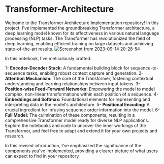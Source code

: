 # Transformer-Architecture

Welcome to the Transformer Architecture Implementation repository! In this project, I've implemented the groundbreaking Transformer architecture, a deep learning model known for its effectiveness in various natural language processing (NLP) tasks. The Transformer has revolutionized the field of deep learning, enabling efficient training on large datasets and achieving state-of-the-art results.
![Screenshot from 2023-09-14 20-28-54](https://github.com/hamidrezayaghobi/Transformer-Architecture/assets/59170724/ff2b3856-3725-4c67-a1bb-3e43d7f1adbe)

In this notebook, I've meticulously crafted:

1- **Encoder-Decoder Stack:** A fundamental building block for sequence-to-sequence tasks, enabling robust context capture and generation.
2- **Attention Mechanism:** The core of the Transformer, fostering contextual understanding and learning relationships between input tokens.
3- **Position-wise Feed-Forward Networks:** Empowering the model to model complex, non-linear transformations within each position of a sequence.
4- **Embeddings and Softmax:** Foundational elements for representing and interpreting data in the model's architecture.
5- **Positional Encoding:** A crucial ingredient for infusing sequence order information into the model.
6- **Full Model:** The culmination of these components, resulting in a comprehensive Transformer model ready for diverse NLP applications.
Explore the notebooks and code to uncover the inner workings of the Transformer, and feel free to adapt and extend it for your own projects and research.

In this revised introduction, I've emphasized the significance of the components you've implemented, providing a clearer picture of what users can expect to find in your repository
